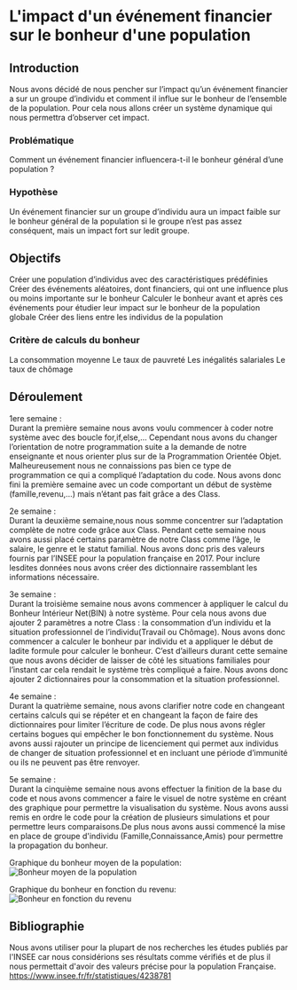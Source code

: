 # L'impact d'un événement financier sur le bonheur d'une population
## Introduction
Nous avons décidé de nous pencher sur l’impact qu’un événement financier a sur un groupe d’individu et comment il influe sur le bonheur de l’ensemble de la population. Pour cela nous allons créer un système dynamique qui nous permettra d’observer cet impact.

### Problématique
Comment un événement financier influencera-t-il le bonheur général d’une population ?

### Hypothèse
Un événement financier sur un groupe d’individu aura un impact faible sur le bonheur général de la population si le groupe n’est pas assez conséquent, mais un impact fort sur ledit groupe.

## Objectifs
Créer une population d’individus avec des caractéristiques prédéfinies Créer des événements aléatoires, dont financiers, qui ont une influence plus ou moins importante sur le bonheur Calculer le bonheur avant et après ces événements pour étudier leur impact sur le bonheur de la population globale Créer des liens entre les individus de la population

### Critère de calculs du bonheur
La consommation moyenne Le taux de pauvreté Les inégalités salariales Le taux de chômage

## Déroulement

1ere semaine :	
Durant la première semaine nous avons voulu commencer à coder notre système avec des boucle for,if,else,… Cependant nous avons du 
changer l’orientation de notre programmation suite a la demande de notre enseignante et nous orienter plus sur de la Programmation 
Orientée Objet. Malheureusement nous ne connaissions pas bien ce type de programmation ce qui a compliqué l’adaptation du code. 
Nous avons donc fini la première semaine avec un code comportant un début de système (famille,revenu,…) mais n’étant pas fait 
grâce a des Class.

2e semaine :	
Durant la deuxième semaine,nous nous somme concentrer sur l’adaptation complète de notre code grâce aux Class. Pendant cette semaine
nous avons aussi      placé certains paramètre de notre Class comme l’âge, le salaire, le genre et le statut familial. Nous avons 
donc pris des valeurs fournis par l’INSEE pour la population française en 2017. Pour inclure lesdites données nous avons créer des
dictionnaire rassemblant les informations nécessaire.

3e semaine :	
Durant la troisième semaine nous avons commencer à appliquer le calcul du Bonheur Intérieur Net(BIN) à notre système. Pour cela nous
avons due ajouter 2 paramètres a notre Class : la consommation d’un individu et la situation professionnel de l’individu(Travail ou 
Chômage). Nous avons donc commencer a calculer le bonheur par individu et a appliquer le début de ladite formule pour calculer le 
bonheur. C’est d’ailleurs durant cette semaine que nous avons décider de laisser de côté les situations familiales pour l’instant car
cela rendait le système très compliqué a faire. Nous avons donc ajouter 2 dictionnaires pour la consommation et la situation 
professionnel.

4e semaine :	
Durant la quatrième semaine, nous avons clarifier notre code en changeant certains calculs qui se répéter et en changeant la façon de
faire des dictionnaires pour limiter l’écriture de code. De plus nous avons régler certains bogues qui empêcher le bon fonctionnement
du système. Nous avons aussi rajouter un principe de licenciement qui permet aux individus de changer de situation professionnel et 
en incluant une période d’immunité ou ils ne peuvent pas être renvoyer.

5e semaine :	
Durant la cinquième semaine nous avons effectuer la finition de la base du code et nous avons commencer a faire le visuel de notre
système en créant des graphique pour permettre la visualisation du système. Nous avons aussi remis en ordre le code pour la création
de plusieurs simulations et pour permettre leurs comparaisons.De plus nous avons aussi commencé la mise en place de groupe d'individu
(Famille,Connaissance,Amis) pour permettre la propagation du bonheur.



Graphique du bonheur moyen de la population:
![Bonheur moyen de la population](https://cdn.discordapp.com/attachments/489890771668041738/965671340004749352/IMG-20220418-WA0002.jpg)

Graphique du bonheur en fonction du revenu:
![Bonheur en fonction du revenu](https://cdn.discordapp.com/attachments/489890771668041738/965671339761467422/IMG-20220418-WA0003.jpg)




## Bibliographie
Nous avons utiliser pour la plupart de nos recherches les études publiés par l'INSEE car nous considérions ses résultats comme vérifiés et de plus il nous permettait d'avoir des valeurs précise pour la population Française.
https://www.insee.fr/fr/statistiques/4238781
